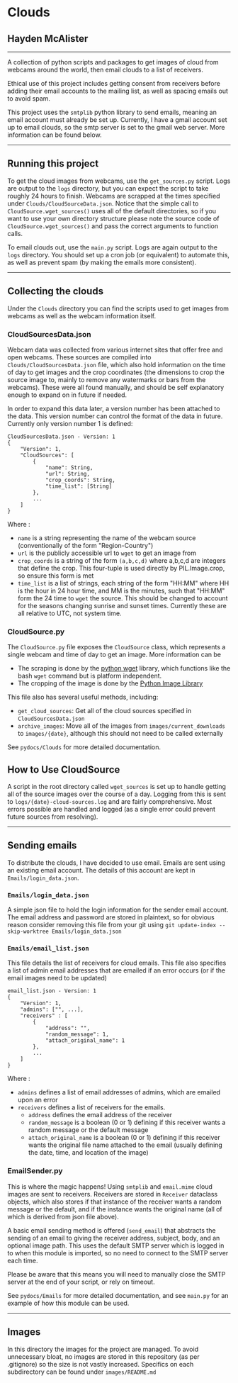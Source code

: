 # Clouds
## Hayden McAlister 

---

A collection of python scripts and packages to get images of cloud from webcams around the world, then email clouds to a list of receivers.

Ethical use of this project includes getting consent from receivers before adding their email accounts to the mailing list, as well as spacing emails out to avoid spam.

This project uses the `smtplib` python library to send emails, meaning an email account must already be set up. Currently, I have a gmail account set up to email clouds, so the smtp server is set to the gmail web server. More information can be found below. 

---

## Running this project

To get the cloud images from webcams, use the `get_sources.py` script. Logs are output to the `logs` directory, but you can expect the script to take roughly 24 hours to finish. Webcams are scrapped at the times specified under `Clouds/CloudSourceData.json`. Notice that the simple call to `CloudSource.wget_sources()` uses all of the default directories, so if you want to use your own directory structure please note the source code of `CloudSource.wget_sources()` and pass the correct arguments to function calls.

To email clouds out, use the `main.py` script. Logs are again output to the `logs` directory. You should set up a cron job (or equivalent) to automate this, as well as prevent spam (by making the emails more consistent).

---

## Collecting the clouds

Under the `Clouds` directory you can find the scripts used to get images from webcams as well as the webcam information itself.

### CloudSourcesData.json

Webcam data was collected from various internet sites that offer free and open webcams. These sources are compiled into `Clouds/CloudSourcesData.json` file, which also hold information on the time of day to get images and the crop coordinates (the dimensions to crop the source image to, mainly to remove any watermarks or bars from the webcams). These were all found manually, and should be self explanatory enough to expand on in future if needed.

In order to expand this data later, a version number has been attached to the data. This version number can control the format of the data in future. Currently only version number 1 is defined:

```
CloudSourcesData.json - Version: 1
{
    "Version": 1,
    "CloudSources": [
        {
            "name": String,
            "url": String,
            "crop_coords": String,
            "time_list": [String]
        },
        ...
    ]
}

```

Where :
- `name` is a string representing the name of the webcam source (conventionally of the form "Region-Country")
- `url` is the publicly accessible url to `wget` to get an image from
- `crop_coords` is a string of the form `(a,b,c,d)` where a,b,c,d are integers that define the crop. This four-tuple is used directly by PIL.Image.crop, so ensure this form is met
- `time_list` is a list of strings, each string of the form "HH:MM" where HH is the hour in 24 hour time, and MM is the minutes, such that "HH:MM" form the 24 time to `wget` the source. This should be changed to account for the seasons changing sunrise and sunset times. Currently these are all relative to UTC, not system time.

### CloudSource.py

The `CloudSource.py` file exposes the `CloudSource` class, which represents a single webcam and time of day to get an image. More information can be 
- The scraping is done by the [python wget](https://pypi.org/project/wget/) library, which functions like the bash `wget` command but is platform independent.
- The cropping of the image is done by the [Python Image Library](https://pillow.readthedocs.io/en/stable/) 

This file also has several useful methods, including:
- `get_cloud_sources`: Get all of the cloud sources specified in `CloudSourcesData.json`
- `archive_images`: Move all of the images from `images/current_downloads` to `images/{date}`, although this should not need to be called externally

See `pydocs/Clouds` for more detailed documentation.

## How to Use CloudSource

A script in the root directory called `wget_sources` is set up to handle getting all of the source images over the course of a day. Logging from this is sent to `logs/{date}-cloud-sources.log` and are fairly comprehensive. Most errors possible are handled and logged (as a single error could prevent future sources from resolving).

---

## Sending emails

To distribute the clouds, I have decided to use email. Emails are sent using an existing email account. The details of this account are kept in `Emails/login_data.json`.

### `Emails/login_data.json`

A simple json file to hold the login information for the sender email account. The email address and password are stored in plaintext, so for obvious reason consider removing this file from your git using `git update-index --skip-worktree Emails/login_data.json`

### `Emails/email_list.json`

This file details the list of receivers for cloud emails. This file also specifies a list of admin email addresses that are emailed if an error occurs (or if the email images need to be updated)

```
email_list.json - Version: 1
{
    "Version": 1,
    "admins": ["", ...],
    "receivers" : [
        {
            "address": "",
            "random_message": 1,
            "attach_original_name": 1
        },
        ...
    ]
}

```

Where :
- `admins` defines a list of email addresses of admins, which are emailed upon an error
- `receivers` defines a list of receivers for the emails.
  - `address` defines the email address of the receiver
  - `random_message` is a boolean (0 or 1) defining if this receiver wants a random message or the default message
  - `attach_original_name` is a boolean (0 or 1) defining if this receiver wants the original file name attached to the email (usually defining the date, time, and location of the image)

### EmailSender.py

This is where the magic happens! Using `smtplib` and `email.mime` cloud images are sent to receivers. Receivers are stored in `Receiver` dataclass objects, which also stores if that instance of the receiver wants a random message or the default, and if the instance wants the original name (all of which is derived from json file above).

A basic email sending method is offered (`send_email`) that abstracts the sending of an email to giving the receiver address, subject, body, and an optional image path. This uses the default SMTP server which is logged in to when this module is imported, so no need to connect to the SMTP server each time.

Please be aware that this means you will need to manually close the SMTP server at the end of your script, or rely on timeout.

See `pydocs/Emails` for more detailed documentation, and see `main.py` for an example of how this module can be used.

---

## Images

In this directory the images for the project are managed. To avoid unnecessary bloat, no images are stored in this repository (as per .gitignore) so the size is not vastly increased. Specifics on each subdirectory can be found under `images/README.md`